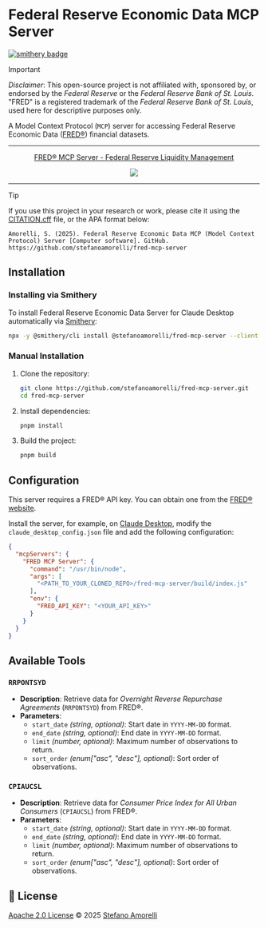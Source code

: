 # Federal Reserve Economic Data MCP Server

[![smithery badge](https://smithery.ai/badge/@stefanoamorelli/fred-mcp-server)](https://smithery.ai/server/@stefanoamorelli/fred-mcp-server)

> [!IMPORTANT]
> *Disclaimer*: This open-source project is not affiliated with, sponsored by, or endorsed by the *Federal Reserve* or the *Federal Reserve Bank of St. Louis*. "FRED" is a registered trademark of the *Federal Reserve Bank of St. Louis*, used here for descriptive purposes only.

A Model Context Protocol (`MCP`) server for accessing Federal Reserve Economic Data ([FRED®](https://fred.stlouisfed.org/)) financial datasets.

--- 

<div align="center">
  <a href="https://www.loom.com/share/33e4f01c3e224fdfa446a0f583ac47a4">
    <p>FRED® MCP Server - Federal Reserve Liquidity Management</p>
  </a>
  <a href="https://www.loom.com/share/33e4f01c3e224fdfa446a0f583ac47a4">
    <img style="max-width:300px;" src="https://cdn.loom.com/sessions/thumbnails/33e4f01c3e224fdfa446a0f583ac47a4-8af8403067354f6a-full-play.gif">
  </a>
</div>

---


> [!TIP]
> If you use this project in your research or work, please cite it using the [CITATION.cff](CITATION.cff) file, or the APA format below:

`Amorelli, S. (2025). Federal Reserve Economic Data MCP (Model Context Protocol) Server [Computer software]. GitHub. https://github.com/stefanoamorelli/fred-mcp-server`


## Installation

### Installing via Smithery

To install Federal Reserve Economic Data Server for Claude Desktop automatically via [Smithery](https://smithery.ai/server/@stefanoamorelli/fred-mcp-server):

```bash
npx -y @smithery/cli install @stefanoamorelli/fred-mcp-server --client claude
```

### Manual Installation

1.  Clone the repository:
    ```bash
    git clone https://github.com/stefanoamorelli/fred-mcp-server.git
    cd fred-mcp-server
    ```
2.  Install dependencies:
    ```bash
    pnpm install
    ```
3.  Build the project:
    ```bash
    pnpm build
    ```

## Configuration

This server requires a FRED® API key. You can obtain one from the [FRED® website](https://fred.stlouisfed.org/docs/api/api_key.html).

Install the server, for example, on [Claude Desktop](https://claude.ai/download), modify the `claude_desktop_config.json` file and add the following configuration:

```json
{
  "mcpServers": {
    "FRED MCP Server": {
      "command": "/usr/bin/node",
      "args": [
        "<PATH_TO_YOUR_CLONED_REPO>/fred-mcp-server/build/index.js"
      ],
      "env": {
        "FRED_API_KEY": "<YOUR_API_KEY>"
      }
    }
  }
}
```

## Available Tools

### `RRPONTSYD`

*   **Description**: Retrieve data for *Overnight Reverse Repurchase Agreements* (`RRPONTSYD`) from FRED®.
*   **Parameters**:
    *   `start_date` _(string, optional)_: Start date in `YYYY-MM-DD` format.
    *   `end_date` _(string, optional)_: End date in `YYYY-MM-DD` format.
    *   `limit` _(number, optional)_: Maximum number of observations to return.
    *   `sort_order` _(enum["asc", "desc"], optional)_: Sort order of observations.

### `CPIAUCSL`

*   **Description**: Retrieve data for *Consumer Price Index for All Urban Consumers* (`CPIAUCSL`) from FRED®.
*   **Parameters**:
    *   `start_date` _(string, optional)_: Start date in `YYYY-MM-DD` format.
    *   `end_date` _(string, optional)_: End date in `YYYY-MM-DD` format.
    *   `limit` _(number, optional)_: Maximum number of observations to return.
    *   `sort_order` _(enum["asc", "desc"], optional)_: Sort order of observations.

## 📄 License

[Apache 2.0 License](LICENSE) © 2025 [Stefano Amorelli](https://amorelli.tech)
